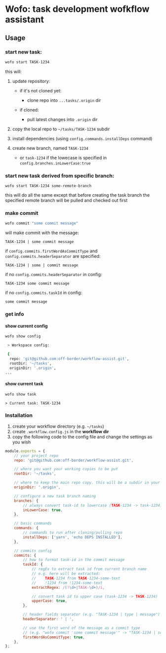 # Wofo: task development wofkflow assistant

## Usage

### start new task:

```bash
wofo start TASK-1234
```

this will:

1.  update repository:

    -   if it's not cloned yet:

        -   clone repo into `...tasks/.origin` dir

    -   if cloned:

        -   pull latest changes into `.origin` dir

2.  copy the local repo to `~/tasks/TASK-1234` subdir

3.  install dependencies (using `config.commands.installDeps` command)

4.  create new branch, named `TASK-1234`
    -   or `task-1234` if the lowecase is specified in `config.branches.inLowerCase:true`

### start new task derived from specific branch:

`wofo start TASK-1234 some-remote-branch`

this will do all the same except that before creating the task
branch the specified remote branch will be pulled and checked out first

### make commit

```bash
wofo commit "some commit message"
```

will make commit with the message:

`TASK-1234 | some commit message`

if `config.commits.firstWordAsCommitType` and `config.commits.headerSeparator` are specified:

`TASK-1234 | some | commit message`

if no `config.commits.headerSeparator` in config:

`TASK-1234 some commit message`

if no `config.commits.taskId` in config:

`some commit message`

### get info

#### show current config

```bash
wofo show config
```

```bash
 > Workspace config:

 {
  repo: 'git@github.com:off-border/workflow-assist.git',
  rootDir: '~/tasks',
  originDir: '.origin',
...
```

#### show current task

```bash
wofo show task
```

```
> Current task: TASK-1234
```

### Installation

1. create your workflow directory (e.g. `~/tasks`)
2. create `.workflow.config.js` in the **workflow dir**
3. copy the following code to the config file and change the settings as you wish

```js
module.exports = {
    // your project repo
    repo: 'git@github.com:off-border/workflow-assist.git',

    // where you want your working copies to be put
    rootDir: '~/tasks',

    // where to keep the main repo copy. this will be a subdir in your rootDir
    originDir: '.origin',

    // configure a new task branch naming
    branches: {
        // always convert task-id to lowercase (TASK-1234 -> task-1234)
        inLowerCase: true,
    },

    // basic commands
    commands: {
        // commands to run after cloning/pulling repo
        installDeps: ['yarn', 'echo DEPS INSTALLED'],
    },

    // commits config
    commits: {
        // how to format task-id in the commit message
        taskId: {
            // regEx to extract task id from current branch name
            // e.g. here will be extracted:
            //    TASK-1234 from TASK-1234-some-text
            //    !1234 from !1234-some-text
            extractRegex: /(!\d+|TASK-\d+)/i,

            // convert task id to upper case (task-1234 -> TASK-1234)
            upperCase: true,
        },

        // header fields separator (e.g. "TASK-1234 | type | message")
        headerSeparator: ' | ',

        // use the first word of the message as a commit type
        // (e.g. "wofo commit 'some commit message'" -> "TASK-1234 | some | commit message)
        firstWordAsCommitType: true,
    },
};
```

